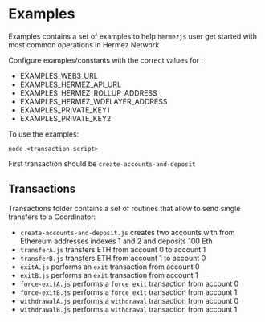 
# Examples
Examples contains a set of examples to help `hermezjs` user get started with most common operations in Hermez Network

Configure examples/constants with the correct values for :
- EXAMPLES_WEB3_URL 
- EXAMPLES_HERMEZ_API_URL 
- EXAMPLES_HERMEZ_ROLLUP_ADDRESS 
- EXAMPLES_HERMEZ_WDELAYER_ADDRESS 
- EXAMPLES_PRIVATE_KEY1 
- EXAMPLES_PRIVATE_KEY2 

To use the examples:
```
node <transaction-script> 
```
First transaction should be `create-accounts-and-deposit`

## Transactions
Transactions folder contains a set of routines that allow to send single transfers to a Coordinator:
- `create-accounts-and-deposit.js` creates two accounts with from Ethereum addresses indexes 1 and 2 and deposits 100 Eth
- `transferA.js` transfers ETH from account 0 to account 1
- `transferB.js` transfers ETH from account 1 to account 0
- `exitA.js` performs an `exit` transaction from account 0 
- `exitB.js` performs an `exit` transaction from account 1 
- `force-exitA.js` performs a `force exit` transaction from account 0 
- `force-exitB.js` performs a `force exit` transaction from account 1
- `withdrawalA.js` performs a `withdrawal` transaction from account 0 
- `withdrawalB.js` performs a `withdrawal` transaction from account 1 
